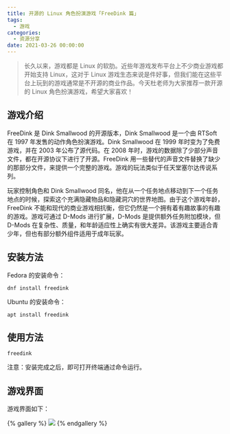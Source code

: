 ```yaml
---
title: 开源的 Linux 角色扮演游戏「FreeDink 篇」
tags:
  - 游戏
categories:
  - 资源分享
date: 2021-03-26 00:00:00
---
```


> 长久以来，游戏都是 Linux 的软肋。近些年游戏发布平台上不少商业游戏都开始支持 Linux，这对于 Linux 游戏生态来说是件好事，但我们能在这些平台上玩到的游戏通常是不开源的商业作品。今天杜老师为大家推荐一款开源的 Linux 角色扮演游戏，希望大家喜欢！

<!-- more -->

## 游戏介绍

FreeDink 是 Dink Smallwood 的开源版本，Dink Smallwood 是一个由 RTSoft 在 1997 年发售的动作角色扮演游戏。Dink Smallwood 在 1999 年时变为了免费游戏，并在 2003 年公布了源代码。在 2008 年时，游戏的数据除了少部分声音文件，都在开源协议下进行了开源。FreeDink 用一些替代的声音文件替换了缺少的那部分文件，来提供一个完整的游戏。游戏的玩法类似于任天堂塞尔达传说系列。

玩家控制角色和 Dink Smallwood 同名，他在从一个任务地点移动到下一个任务地点的时候，探索这个充满隐藏物品和隐藏洞穴的世界地图。由于这个游戏年龄，FreeDink 不能和现代的商业游戏相抗衡，但它仍然是一个拥有着有趣故事的有趣的游戏。游戏可通过 D-Mods 进行扩展，D-Mods 是提供额外任务附加模块，但 D-Mods 在复杂性、质量，和年龄适应性上确实有很大差异。该游戏主要适合青少年，但也有部分额外组件适用于成年玩家。

## 安装方法

Fedora 的安装命令：

```
dnf install freedink
```

Ubuntu 的安装命令：

```
apt install freedink
```

## 使用方法

```
freedink
```

注意：安装完成之后，即可打开终端通过命令运行。

## 游戏界面

游戏界面如下：

{% gallery %}
![](https://cdn.dusays.com/2021/03/325-1.jpg)
{% endgallery %}
